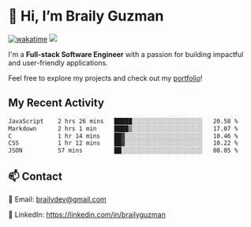 # 👋 Hi, I’m Braily Guzman
[![wakatime](https://wakatime.com/badge/user/78b9a827-5162-4c58-9330-4ea970cf6de4.svg)](https://wakatime.com/@78b9a827-5162-4c58-9330-4ea970cf6de4)
![](https://komarev.com/ghpvc/?username=brailyguzman)

I'm a **Full-stack Software Engineer** with a passion for building impactful and user-friendly applications.

Feel free to explore my projects and check out my [portfolio](https://braily.dev)!


## My Recent Activity
<!--START_SECTION:waka-->

```txt
JavaScript    2 hrs 26 mins   █████░░░░░░░░░░░░░░░░░░░░   20.58 %
Markdown      2 hrs 1 min     ████▒░░░░░░░░░░░░░░░░░░░░   17.07 %
C             1 hr 14 mins    ██▓░░░░░░░░░░░░░░░░░░░░░░   10.46 %
CSS           1 hr 12 mins    ██▓░░░░░░░░░░░░░░░░░░░░░░   10.22 %
JSON          57 mins         ██░░░░░░░░░░░░░░░░░░░░░░░   08.05 %
```

<!--END_SECTION:waka-->

## 📫 Contact
📧 Email: brailydev@gmail.com

🔗 LinkedIn: https://linkedin.com/in/brailyguzman
